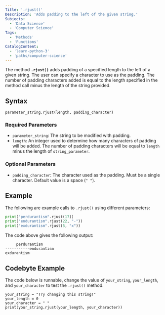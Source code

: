 ```yaml
---
Title: '.rjust()'
Description: 'Adds padding to the left of the given string.'
Subjects:
  - 'Data Science'
  - 'Computer Science'
Tags:
  - 'Methods'
  - 'Functions'
CatalogContent:
  - 'learn-python-3'
  - 'paths/computer-science'
---
```


The method **`.rjust()`** adds padding of a specified length to the left of a given string. The user can specify a character to use as the padding. The number of padding characters added is equal to the length specified in the method call minus the length of the string provided.

## Syntax

```pseudo
parameter_string.rjust(length, padding_character)
```

### Required Parameters

- `parameter_string`: The string to be modified with padding.
- `length`: An integer used to determine how many characters of padding will be added. The number of padding characters will be equal to `length` minus the length of `string_parameter`.

### Optional Parameters

- `padding_character`: The character used as the padding. Must be a single character. Default value is a space (`" "`).

## Example

The following are example calls to `.rjust()` using different parameters:

```python
print("perdurantism".rjust(17))
print("endurantism".rjust(22, "-"))
print("exdurantism".rjust(5, "x"))
```

The code above gives the following output:

```shell
     perdurantism
-----------endurantism
exdurantism
```

## Codebyte Example

The code below is runnable, change the value of `your_string`, `your_length`, and `your_character` to test the `.rjust()` method.

```codebyte/python
your_string = "Try changing this string!"
your_length = 0
your_character = " "
print(your_string.rjust(your_length, your_character))
```
